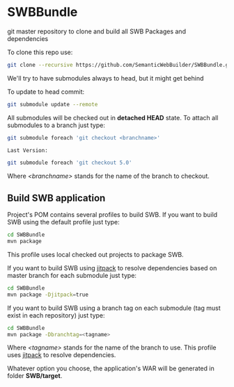 # SWBBundle
git master repository to clone and build all SWB Packages and dependencies

To clone this repo use:

```sh
git clone --recursive https://github.com/SemanticWebBuilder/SWBBundle.git
```

We'll try to have submodules always to head, but it might get behind

To update to head commit:

```sh
git submodule update --remote
```

All submodules will be checked out in **detached HEAD** state. To attach all submodules to a branch just type:

```sh
git submodule foreach 'git checkout <branchname>'

Last Version:

git submodule foreach 'git checkout 5.0'
```

Where _&lt;branchname>_ stands for the name of the branch to checkout.

## Build SWB application
Project's POM contains several profiles to build SWB. If you want to build SWB using the default profile just type:

```sh
cd SWBBundle
mvn package
```

This profile uses local checked out projects to package SWB.


If you want to build SWB using [jitpack](https://jitpack.io/) to resolve dependencies based on master branch for each submodule just type:

```sh
cd SWBBundle
mvn package -Djitpack=true
```

If you want to build SWB using a branch tag on each submodule (tag must exist in each repository) just type:

```sh
cd SWBBundle
mvn package -Dbranchtag=<tagname>
```

Where _&lt;tagname>_ stands for the name of the branch to use. This profile uses [jitpack](https://jitpack.io/) to resolve dependencies.

Whatever option you choose, the application's WAR will be generated in folder **SWB/target**.
